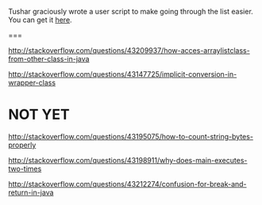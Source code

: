 Tushar graciously wrote a user script to make going through the list easier. You can get it [here](https://github.com/tusharjadhav219/Userscript-for-delete-candidates).

===

http://stackoverflow.com/questions/43209937/how-acces-arraylistclass-from-other-class-in-java

http://stackoverflow.com/questions/43147725/implicit-conversion-in-wrapper-class

NOT YET
====

http://stackoverflow.com/questions/43195075/how-to-count-string-bytes-properly

http://stackoverflow.com/questions/43198911/why-does-main-executes-two-times

http://stackoverflow.com/questions/43212274/confusion-for-break-and-return-in-java